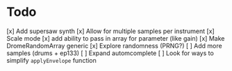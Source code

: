 # Todo

[x] Add supersaw synth
[x] Allow for multiple samples per instrument
[x] Scale mode
[x] add ability to pass in array for parameter (like gain)
[x] Make DromeRandomArray generic
[x] Explore randomness (PRNG?)
[ ] Add more samples (drums + ep133)
[ ] Expand automcomplete
[ ] Look for ways to simplify `applyEnvelope` function

